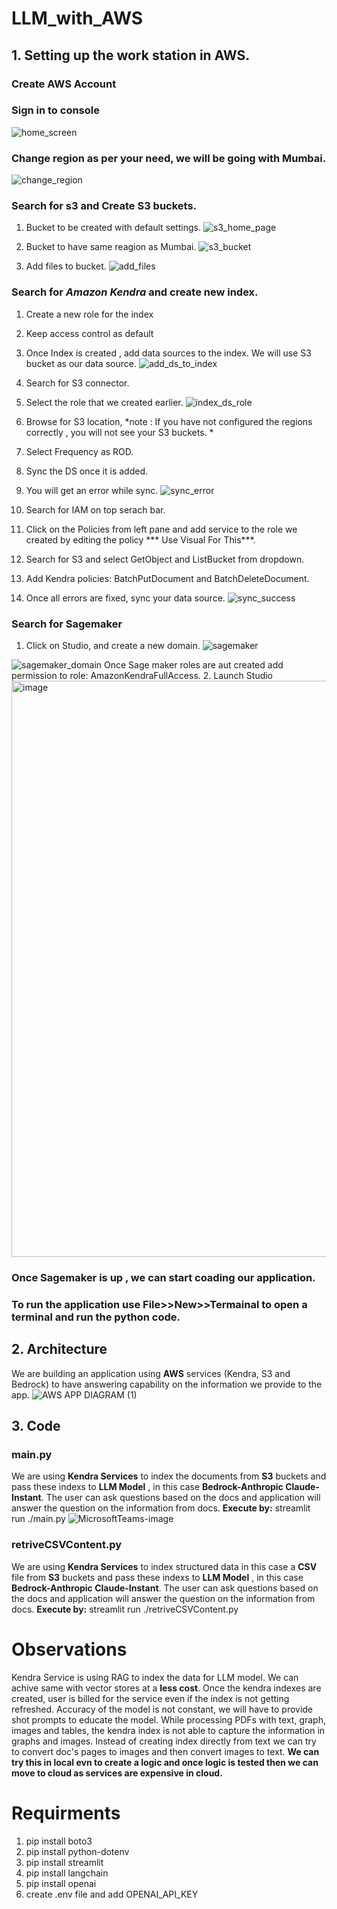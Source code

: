 # LLM_with_AWS

## 1. Setting up the work station in AWS.
### Create AWS Account

### Sign in to console
![home_screen](https://github.com/o47o/LLM_with_AWS/assets/142214789/e1737daa-a095-4bec-b2cb-b18d1ec2e06d)

### Change region as per your need, we will be going with Mumbai.
![change_region](https://github.com/o47o/LLM_with_AWS/assets/142214789/842f1fd6-d979-4889-bcac-0d7b7b33d2fa)

### Search for s3 and Create S3 buckets. 
1. Bucket to be created with default settings.
![s3_home_page](https://github.com/o47o/LLM_with_AWS/assets/142214789/229867d2-e939-4e70-9691-1c721018eaa2)

2. Bucket to have same reagion as Mumbai.
![s3_bucket](https://github.com/o47o/LLM_with_AWS/assets/142214789/cdd35303-be43-4ff3-a6e3-bca38e2db4b9)

3. Add files to bucket.
![add_files](https://github.com/o47o/LLM_with_AWS/assets/142214789/71788b97-8bf8-4b94-b308-c50069297a17)


### Search for *Amazon Kendra* and create new index.
1. Create a new role for the index
2. Keep access control as default
3. Once Index is created , add data sources to the index. We will use S3 bucket as our data source.
![add_ds_to_index](https://github.com/o47o/LLM_with_AWS/assets/142214789/cbfeb53b-caf1-4d31-b2c4-f28b6cca96b9)
4. Search for S3 connector.

5. Select the role that we created earlier.
![index_ds_role](https://github.com/o47o/LLM_with_AWS/assets/142214789/cf4db4ed-6ddb-4cdd-9164-cdf579a35caf)
6. Browse for S3 location, *note : If you have not configured the regions correctly , you will not see your S3 buckets. *
7. Select Frequency as ROD.
8. Sync the DS once it is added.

9. You will get an error while sync.
![sync_error](https://github.com/o47o/LLM_with_AWS/assets/142214789/b1348eb6-8a88-4611-9cc8-ed034f2d2afc)

10. Search for IAM on top serach bar.
11. Click on the Policies from left pane and add service to the role we created by editing the policy *** Use Visual For This***.
12. Search for S3 and select GetObject and ListBucket from dropdown.
13. Add Kendra policies: BatchPutDocument and BatchDeleteDocument.
14. Once all errors are fixed, sync your data source.
![sync_success](https://github.com/o47o/LLM_with_AWS/assets/142214789/ae3d8836-0b45-490a-a2f2-27fa2e3eaba0)


### Search for Sagemaker
1. Click on Studio, and create a new domain.
![sagemaker](https://github.com/o47o/LLM_with_AWS/assets/142214789/5bfaa068-0a95-4fbf-af73-8f0f49416721)

![sagemaker_domain](https://github.com/o47o/LLM_with_AWS/assets/142214789/3c15a4cb-7edd-4a22-bc15-729100d17df2)
Once Sage maker roles are aut created add permission to role: AmazonKendraFullAccess.
2. Launch Studio
<img width="922" alt="image" src="https://github.com/o47o/LLM_with_AWS/assets/142214789/dd7914ae-b717-4cc6-a412-3becc7f5b000">

### Once Sagemaker is up , we can start coading our application.
### To run the application use File>>New>>Termainal to open a terminal and run the python code.

## 2. Architecture
We are building an application using **AWS** services (Kendra, S3 and Bedrock) to have answering capability on the information we provide to the app.
![AWS APP DIAGRAM (1)](https://github.com/o47o/LLM_with_AWS/assets/142214789/a87f9fe0-2628-4caa-97ef-f54429c79fa7)


## 3. Code 
### main.py
We are using **Kendra Services** to index the documents from **S3** buckets and pass these indexs to **LLM Model** , in this case **Bedrock-Anthropic Claude-Instant**.
The user can ask questions based on the docs and application will answer the question on the information from docs. 
**Execute by:** streamlit run ./main.py
![MicrosoftTeams-image](https://github.com/o47o/LLM_with_AWS/assets/142214789/c3bedd61-b4a0-4d0e-9854-17c617cac130)


### retriveCSVContent.py
We are using **Kendra Services** to index structured data in this case a **CSV** file from **S3** buckets and pass these indexs to **LLM Model** , in this case **Bedrock-Anthropic Claude-Instant**.
The user can ask questions based on the docs and application will answer the question on the information from docs. 
**Execute by:** streamlit run ./retriveCSVContent.py

# Observations
Kendra Service is using RAG to index the data for LLM model. We can achive same with vector stores at a **less cost**. Once the kendra indexes are created, user is billed for the service even if the index is not getting refreshed.
Accuracy of the model is not constant, we will have to provide shot prompts to educate the model.
While processing PDFs with text, graph, images and tables, the kendra index is not able to capture the information in graphs and images.
Instead of creating index directly from text we can try to convert doc's pages to images and then convert images to text.
**We can try this in local evn to create a logic and once logic is tested then we can move to cloud as services are expensive in cloud.**

# Requirments
1. pip install boto3
2. pip install python-dotenv
3. pip install streamlit
4. pip install langchain
5. pip install openai
6. create .env file and add OPENAI_API_KEY
